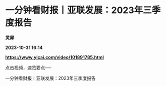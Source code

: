 # 一分钟看财报丨亚联发展：2023年三季度报告
**灵犀**

**2023-10-31 16:14**

**https://www.yicai.com/video/101891785.html**

点击视频，速览要点──

一分钟看财报丨亚联发展：2023年三季度报告